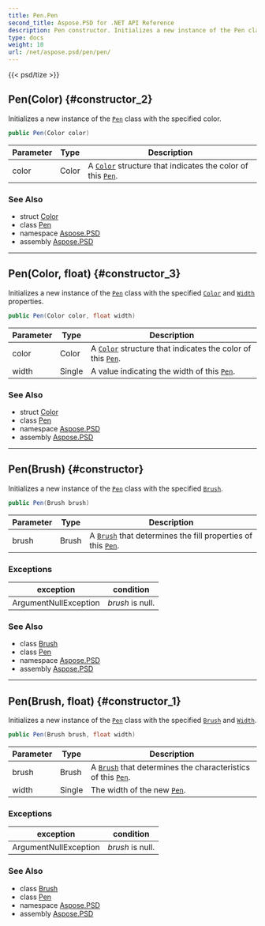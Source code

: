 ```yaml
---
title: Pen.Pen
second_title: Aspose.PSD for .NET API Reference
description: Pen constructor. Initializes a new instance of the Pen class with the specified color
type: docs
weight: 10
url: /net/aspose.psd/pen/pen/
---
```

{{< psd/tize >}}
## Pen(Color) {#constructor_2}

Initializes a new instance of the [`Pen`](../) class with the specified color.

```csharp
public Pen(Color color)
```

| Parameter | Type | Description |
| --- | --- | --- |
| color | Color | A [`Color`](../color/) structure that indicates the color of this [`Pen`](../). |

### See Also

* struct [Color](../../color/)
* class [Pen](../)
* namespace [Aspose.PSD](../../pen/)
* assembly [Aspose.PSD](../../../)

---

## Pen(Color, float) {#constructor_3}

Initializes a new instance of the [`Pen`](../) class with the specified [`Color`](../color/) and [`Width`](../width/) properties.

```csharp
public Pen(Color color, float width)
```

| Parameter | Type | Description |
| --- | --- | --- |
| color | Color | A [`Color`](../color/) structure that indicates the color of this [`Pen`](../). |
| width | Single | A value indicating the width of this [`Pen`](../). |

### See Also

* struct [Color](../../color/)
* class [Pen](../)
* namespace [Aspose.PSD](../../pen/)
* assembly [Aspose.PSD](../../../)

---

## Pen(Brush) {#constructor}

Initializes a new instance of the [`Pen`](../) class with the specified [`Brush`](../brush/).

```csharp
public Pen(Brush brush)
```

| Parameter | Type | Description |
| --- | --- | --- |
| brush | Brush | A [`Brush`](../brush/) that determines the fill properties of this [`Pen`](../). |

### Exceptions

| exception | condition |
| --- | --- |
| ArgumentNullException | *brush* is null. |

### See Also

* class [Brush](../../brush/)
* class [Pen](../)
* namespace [Aspose.PSD](../../pen/)
* assembly [Aspose.PSD](../../../)

---

## Pen(Brush, float) {#constructor_1}

Initializes a new instance of the [`Pen`](../) class with the specified [`Brush`](../brush/) and [`Width`](../width/).

```csharp
public Pen(Brush brush, float width)
```

| Parameter | Type | Description |
| --- | --- | --- |
| brush | Brush | A [`Brush`](../brush/) that determines the characteristics of this [`Pen`](../). |
| width | Single | The width of the new [`Pen`](../). |

### Exceptions

| exception | condition |
| --- | --- |
| ArgumentNullException | *brush* is null. |

### See Also

* class [Brush](../../brush/)
* class [Pen](../)
* namespace [Aspose.PSD](../../pen/)
* assembly [Aspose.PSD](../../../)


